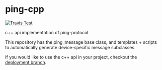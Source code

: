 # ping-cpp

[![Travis Test](https://travis-ci.com/bluerobotics/ping-cpp.svg?branch=master)](https://travis-ci.com/github/bluerobotics/ping-cpp)

c++ api implementation of ping-protocol

This repository has the ping_message base class, and templates + scripts to automatically generate device-specific message subclasses.

If you would like to use the c++ api in your project, checkout the [deployment branch](https://github.com/bluerobotics/ping-cpp/tree/deployment).
